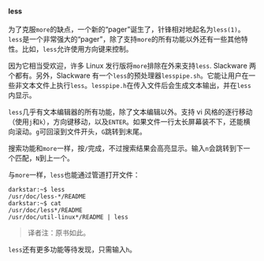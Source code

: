 #### less

为了克服`more`的缺点，一个新的“pager”诞生了，针锋相对地起名为`less(1)`。`less`是一个非常强大的“pager”，除了支持`more`的所有功能以外还有一些其他特性。比如，`less`允许使用方向键来控制。

因为它相当受欢迎，许多 Linux 发行版将`more`排除在外来支持`less`. Slackware 两个都有。另外，Slackware 有一个`less`的预处理器`lesspipe.sh`。它能让用户在一些非文本文件上执行`less`。`lesspipe.h`在传入文件后会生成文本输出，并在`less`内显示。

`less`几乎有文本编辑器的所有功能，除了文本编辑以外。支持 vi 风格的逐行移动（使用`j`和`k`），方向键移动，以及`ENTER`。如果文件一行太长屏幕装不下，还能横向滚动。`g`可回滚到文件开头，`G`跳转到末尾。

搜索功能和`more`一样，按`/`完成，不过搜索结果会高亮显示。输入`n`会跳转到下一个匹配，`N`到上一个。

与`more`一样，`less`也能通过管道打开文件：

```
darkstar:~$ less
/usr/doc/less-*/README
darkstar:~$ cat
/usr/doc/less*/README
/usr/doc/util-linux*/README | less
```

> 译者注：原书如此。

`less`还有更多功能等待发现，只需输入`h`。
